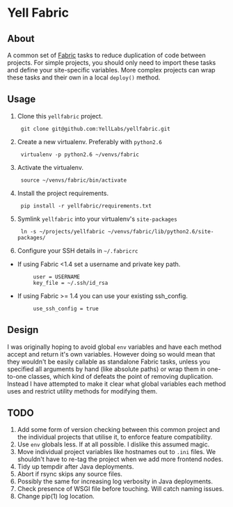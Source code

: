# Yell Fabric

## About

A common set of [Fabric](http://fabfile.org) tasks to reduce duplication of code between projects. For simple projects, you should only need to import these tasks and define your site-specific variables. More complex projects can wrap these tasks and their own in a local `deploy()` method.

## Usage

1. Clone this `yellfabric` project.

        git clone git@github.com:YellLabs/yellfabric.git

1. Create a new virtualenv. Preferably with `python2.6`

        virtualenv -p python2.6 ~/venvs/fabric

1. Activate the virtualenv.

        source ~/venvs/fabric/bin/activate

1. Install the project requirements.

        pip install -r yellfabric/requirements.txt

1. Symlink `yellfabric` into your virtualenv's `site-packages`

        ln -s ~/projects/yellfabric ~/venvs/fabric/lib/python2.6/site-packages/

1. Configure your SSH details in `~/.fabricrc`
 - If using Fabric <1.4 set a username and private key path.

            user = USERNAME
            key_file = ~/.ssh/id_rsa

 - If using Fabric >= 1.4 you can use your existing ssh_config.

            use_ssh_config = true

## Design

I was originally hoping to avoid global `env` variables and have each method accept and return it's own variables. However doing so would mean that they wouldn't be easily callable as standalone Fabric tasks, unless you specified all arguments by hand (like absolute paths) or wrap them in one-to-one classes, which kind of defeats the point of removing duplication. Instead I have attempted to make it clear what global variables each method uses and restrict utility methods for modifying them.

## TODO

1. Add some form of version checking between this common project and the individual projects that utilise it, to enforce feature compatibility.
1. Use `env` globals less. If at all possible. I dislike this assumed magic.
1. Move individual project variables like hostnames out to `.ini` files. We shouldn't have to re-tag the project when we add more frontend nodes.
1. Tidy up tempdir after Java deployments.
1. Abort if rsync skips any source files.
1. Possibly the same for increasing log verbosity in Java deployments.
1. Check presence of WSGI file before touching. Will catch naming issues.
1. Change pip(1) log location.
